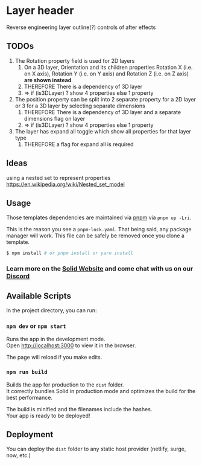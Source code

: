 # Layer header

Reverse engineering layer outline(?) controls of after effects 

## TODOs 

1. The Rotation property field is used for 2D layers 
    1. On a 3D layer, Orientation and its children properties Rotation X (i.e. on X axis), Rotation Y (i.e. on Y axis) and Rotation Z (i.e. on Z axis) **are shown instead**
    1. THEREFORE There is a dependency of 3D layer
    1. => if (is3DLayer) ? show 4 properties else 1 property
1.  The position property can be split into 2 separate property for a 2D layer or 3 for a 3D layer by selecting separate dimensions 
    1. THEREFORE There is a dependency of 3D layer and a separate dimensions flag on layer
    1. => if (is3DLayer) ? show 4 properties else 1 property    
1.  The layer has expand all toggle which show all properties for that layer type
    1. THEREFORE a flag for expand all is required

## Ideas 

using a nested set to represent properties
https://en.wikipedia.org/wiki/Nested_set_model

## Usage

Those templates dependencies are maintained via [pnpm](https://pnpm.io) via `pnpm up -Lri`.

This is the reason you see a `pnpm-lock.yaml`. That being said, any package manager will work. This file can be safely be removed once you clone a template.

```bash
$ npm install # or pnpm install or yarn install
```

### Learn more on the [Solid Website](https://solidjs.com) and come chat with us on our [Discord](https://discord.com/invite/solidjs)

## Available Scripts

In the project directory, you can run:

### `npm dev` or `npm start`

Runs the app in the development mode.<br>
Open [http://localhost:3000](http://localhost:3000) to view it in the browser.

The page will reload if you make edits.<br>

### `npm run build`

Builds the app for production to the `dist` folder.<br>
It correctly bundles Solid in production mode and optimizes the build for the best performance.

The build is minified and the filenames include the hashes.<br>
Your app is ready to be deployed!

## Deployment

You can deploy the `dist` folder to any static host provider (netlify, surge, now, etc.)
